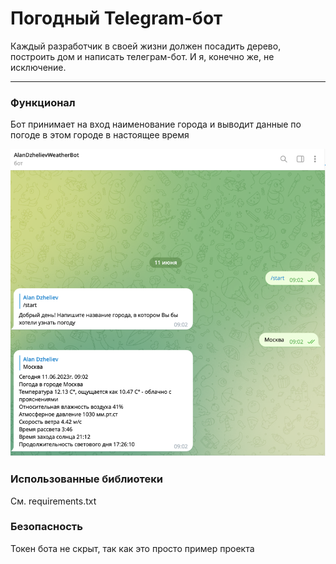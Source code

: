 # Погодный Telegram-бот

Каждый разработчик в своей жизни должен посадить дерево, построить дом и написать телеграм-бот.
И я, конечно же, не исключение.
___
### Функционал
Бот принимает на вход наименование города и выводит данные по погоде в этом городе в настоящее время

![img.png](img.png)

### Использованные библиотеки
См. requirements.txt

### Безопасность
Токен бота не скрыт, так как это просто пример проекта
